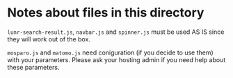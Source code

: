 # Notes about files in this directory

`lunr-search-result.js`, `navbar.js` and `spinner.js` must be used AS IS since they will work out of the box.

`mosparo.js` and `matomo.js` need coniguration (if you decide to use them) with your parameters. Please ask your hosting admin if you need help about these parameters.
